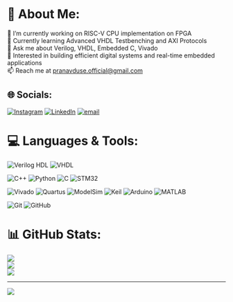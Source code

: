 # 💫 About Me:
🔭 I’m currently working on RISC-V CPU implementation on FPGA<br>🌱 Currently learning Advanced VHDL Testbenching and AXI Protocols<br>💬 Ask me about Verilog, VHDL, Embedded C, Vivado<br>🧠 Interested in building efficient digital systems and real-time embedded applications<br>📫 Reach me at pranavduse.official@gmail.com


## 🌐 Socials:
[![Instagram](https://img.shields.io/badge/Instagram-%23E4405F.svg?logo=Instagram&logoColor=white)](https://instagram.com/pranav_duse) 
[![LinkedIn](https://img.shields.io/badge/LinkedIn-%230077B5.svg?logo=linkedin&logoColor=white)](https://www.linkedin.com/in/pranav-duse-20034227a?lipi=urn%3Ali%3Apage%3Ad_flagship3_profile_view_base_contact_details%3BGw%2BEyHl6QhmBS%2BwWCq%2BjIA%3D%3D) 
[![email](https://img.shields.io/badge/Email-D14836?logo=gmail&logoColor=white)](mailto:dusepranav@gmail.com) 

# 💻 Languages & Tools:
<!-- HDL -->
![Verilog HDL](https://img.shields.io/badge/Verilog%20HDL-blue?style=for-the-badge&logo=verilog&logoColor=white)
![VHDL](https://img.shields.io/badge/VHDL-gray?style=for-the-badge&logo=fpga&logoColor=white)

<!-- Programming Languages, Embedded C & MCUs -->
![C++](https://img.shields.io/badge/c++-%2300599C.svg?style=for-the-badge&logo=c%2B%2B&logoColor=white) 
![Python](https://img.shields.io/badge/python-3670A0?style=for-the-badge&logo=python&logoColor=ffdd54) 
![C](https://img.shields.io/badge/c-%2300599C.svg?style=for-the-badge&logo=c&logoColor=white)
![STM32](https://img.shields.io/badge/STM32-03234B?style=for-the-badge&logo=stmicroelectronics&logoColor=white)

<!-- IDEs & Tools -->
![Vivado](https://img.shields.io/badge/Vivado-Design%20Suite-yellow?style=for-the-badge&logo=xilinx&logoColor=white)
![Quartus](https://img.shields.io/badge/Quartus-II-blue?style=for-the-badge&logo=intel&logoColor=white)
![ModelSim](https://img.shields.io/badge/ModelSim-EDA-118fdd?style=for-the-badge)
![Keil](https://img.shields.io/badge/Keil-uVision-blue?style=for-the-badge)
![Arduino](https://img.shields.io/badge/Arduino-00979D?style=for-the-badge&logo=arduino&logoColor=white)
![MATLAB](https://img.shields.io/badge/MATLAB-0076A8?style=for-the-badge&logoColor=white)


<!-- Version Control -->
![Git](https://img.shields.io/badge/git-%23F05033.svg?style=for-the-badge&logo=git&logoColor=white)
![GitHub](https://img.shields.io/badge/github-%23121011.svg?style=for-the-badge&logo=github&logoColor=white)


# 📊 GitHub Stats:
![](https://github-readme-stats.vercel.app/api?username=crypticbeast-zip&theme=github_dark&hide_border=false&include_all_commits=false&count_private=false)<br/>
![](https://nirzak-streak-stats.vercel.app/?user=crypticbeast-zip&theme=github_dark&hide_border=false)<br/>
![](https://github-readme-stats.vercel.app/api/top-langs/?username=crypticbeast-zip&theme=github_dark&hide_border=false&include_all_commits=false&count_private=false&layout=compact)

---
[![](https://visitcount.itsvg.in/api?id=crypticbeast-zip&icon=0&color=0)](https://visitcount.itsvg.in)

<!-- Proudly created with GPRM ( https://gprm.itsvg.in ) -->
